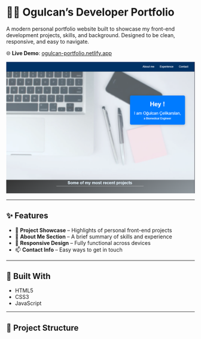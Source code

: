 # 👨‍💻 Ogulcan’s Developer Portfolio

A modern personal portfolio website built to showcase my front-end development projects, skills, and background. Designed to be clean, responsive, and easy to navigate.

🌐 **Live Demo**: [ogulcan-portfolio.netlify.app](https://ogulcan-portfolio.netlify.app)

![Screenshot of Portfolio Website](./screenshot.png)

---

## ✨ Features

- 💼 **Project Showcase** – Highlights of personal front-end projects
- 🧠 **About Me Section** – A brief summary of skills and experience
- 📱 **Responsive Design** – Fully functional across devices
- 📫 **Contact Info** – Easy ways to get in touch

---

## 🧱 Built With

- HTML5
- CSS3
- JavaScript

---

## 📁 Project Structure

